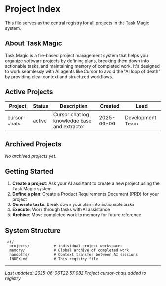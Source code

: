 # Project Index

This file serves as the central registry for all projects in the Task Magic system.

## About Task Magic

Task Magic is a file-based project management system that helps you organize software projects by defining plans, breaking them down into actionable tasks, and maintaining memory of completed work. It's designed to work seamlessly with AI agents like Cursor to avoid the "AI loop of death" by providing clear context and structured workflows.

## Active Projects

| Project      | Status | Description                                  | Created    | Lead             |
| ------------ | ------ | -------------------------------------------- | ---------- | ---------------- |
| cursor-chats | active | Cursor chat log knowledge base and extractor | 2025-06-06 | Development Team |

## Archived Projects

_No archived projects yet._

## Getting Started

1. **Create a project**: Ask your AI assistant to create a new project using the Task Magic system
2. **Define a plan**: Create a Product Requirements Document (PRD) for your project
3. **Generate tasks**: Break down your plan into actionable tasks
4. **Execute**: Work through tasks with AI assistance
5. **Archive**: Move completed work to memory for future reference

## System Structure

```
.ai/
  projects/           # Individual project workspaces
  memory/             # Global archive of completed work
  handoffs/           # Context transfer between AI sessions
  INDEX.md            # This registry file
```

---

_Last updated: 2025-06-06T22:57:08Z_
_Project cursor-chats added to registry_
